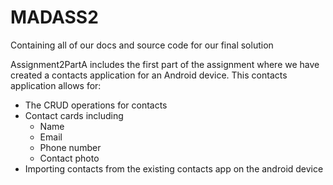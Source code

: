# MADASS2
Containing all of our docs and source code for our final solution

Assignment2PartA includes the first part of the assignment where we have created a contacts application for an Android device.
This contacts application allows for:
- The CRUD operations for contacts
- Contact cards including
  - Name
  - Email
  - Phone number
  - Contact photo
- Importing contacts from the existing contacts app on the android device
